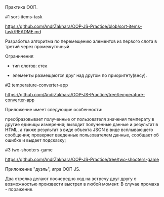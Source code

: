 Практика ООП.

#1 sort-items-task

https://github.com/AndrZakhara/OOP-JS-Practice/blob/sort-items-task/README.md

Разработка алгоритма по перемещению элементов из первого слота в третий через промежуточный.

Ограничения:

- тип слотов: стек

- элементы размещаются друг над другом по приоритету(весу). 

#2 temperature-converter-app 

https://github.com/AndrZakhara/OOP-JS-Practice/tree/temperature-converter-app

Приложение имеет следующие особенности:

преобразовывает полученные от пользователя значения температу в другие единицы измерения;
выводит полученные данные и результат в HTML, а также результат в виде объекта JSON в виде всплывающего сообщения;
проверяет введенные пользователем данные, сообщает об ошибке и выдает подсказку;

#3 two-shooters-game

https://github.com/AndrZakhara/OOP-JS-Practice/tree/two-shooters-game

Приложение "дуэль", игра ООП JS. 

Два стрелка делают поочередно ход на встречу друг другу с возможностью произвести выстрел в любой момент.
В случае промаха - поражение.
